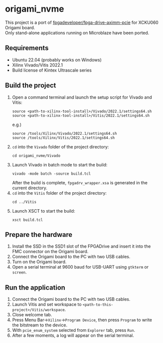 # origami_nvme
This project is a port of [fpgadeveloper/fpga-drive-aximm-pcie](https://github.com/fpgadeveloper/fpga-drive-aximm-pcie) for XCKU060 Origami board.  
Only stand-alone applications running on Microblaze have been ported.

## Requirements
- Ubuntu 22.04 (probably works on Windows)
- Xilinx Vivado/Vitis 2022.1
- Build license of Kintex Ultrascale series

## Build the project
1. Open a command terminal and launch the setup script for Vivado and Vitis:
   ```
   source <path-to-xilinx-tool-install>/Vivado/2022.1/settings64.sh
   source <path-to-xilinx-tool-install>/Vitis/2022.1/settings64.sh
   ```
   e.g.)
   ```
   source /tools/Xilinx/Vivado/2022.1/settings64.sh
   source /tools/Xilinx/Vitis/2022.1/settings64.sh
   ```
3. `cd` into the `Vivado` folder of the project directory:
   ```
   cd origami_nvme/Vivado
   ```
4. Launch Vivado in batch mode to start the build:
   ```
   vivado -mode batch -source build.tcl
   ```
   After the build is complete, `fpgadrv_wrapper.xsa` is generated in the current directory.
5. `cd` into the `Vitis` folder of the project directory:
   ```
   cd ../Vitis
   ```
6. Launch XSCT to start the build:
   ```
   xsct build.tcl
   ```

## Prepare the hardware
1. Install the SSD in the SSD1 slot of the FPGADrive and insert it into the FMC connector on the Origami board.
2. Connect the Origami board to the PC with two USB cables.
3. Turn on the Origami board.
4. Open a serial terminal at 9600 baud for USB-UART using `gtkterm` or `screen`.

## Run the application
1. Connect the Origami board to the PC with two USB cables.
2. Launch Vitis and set workspace to `<path-to-this-project>/Vitis/workspace`.
3. Close welcome tab.
4. Press Menu Bar->`Xilinx`->`Program Device`, then press `Program` to write the bitstream to the device.
5. With `pcie_enum_system` selected from `Explorer` tab, press `Run`.
6. After a few moments, a log will appear on the serial terminal.
